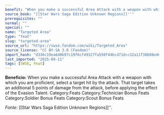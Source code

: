 ```yaml
---
benefit: "When you make a successful Area Attack with a weapon with which you are proficient, select a target hit by the attack. That target takes an additional 5 points of damage from the attack, before applying the effect of the Evasion Talent. Category:Feats Category:Technician Bonus Feats Category:Soldier Bonus Feats Category:Scout Bonus Feats"
source_book: "[[Star Wars Saga Edition Unknown Regions]]''"
prerequisites: ""
normal: ""
special: ""
name: "Targeted Area"
type: "feat"
slug: "targeted-area"
source_url: "https://swse.fandom.com/wiki/Targeted_Area"
source_license: "CC BY-SA 3.0 (Fandom)"
import_hash: "d336c19ea6d0b97c19f6cf49327fa550f44bcd71dcc32a11f38680e46aeb00f4"
last_imported: "2025-09-11"
tags: [SWSE, Feat]
---
```

**Beneficio:** When you make a successful Area Attack with a weapon with which you are proficient, select a target hit by the attack. That target takes an additional 5 points of damage from the attack, before applying the effect of the Evasion Talent. Category:Feats Category:Technician Bonus Feats Category:Soldier Bonus Feats Category:Scout Bonus Feats

*Fonte:* [[Star Wars Saga Edition Unknown Regions]]''.